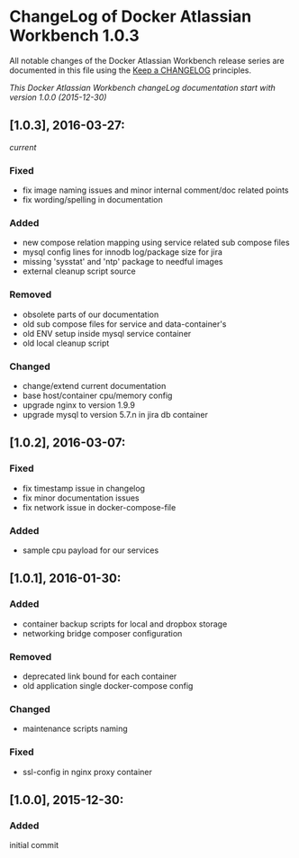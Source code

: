 # ChangeLog of Docker Atlassian Workbench 1.0.3

All notable changes of the Docker Atlassian Workbench release series are documented in this file using the [Keep a CHANGELOG](http://keepachangelog.com/) principles.

_This Docker Atlassian Workbench changeLog documentation start with version 1.0.0 (2015-12-30)_

## [1.0.3], 2016-03-27:
_current_

### Fixed

* fix image naming issues and minor internal comment/doc related points
* fix wording/spelling in documentation

### Added

* new compose relation mapping using service related sub compose files
* mysql config lines for innodb log/package size for jira
* missing 'sysstat' and 'ntp' package to needful images
* external cleanup script source

### Removed

* obsolete parts of our documentation
* old sub compose files for service and data-container's
* old ENV setup inside mysql service container
* old local cleanup script

### Changed

* change/extend current documentation
* base host/container cpu/memory config
* upgrade nginx to version 1.9.9
* upgrade mysql to version 5.7.n in jira db container

## [1.0.2], 2016-03-07:

### Fixed

* fix timestamp issue in changelog
* fix minor documentation issues
* fix network issue in docker-compose-file

### Added

* sample cpu payload for our services

## [1.0.1], 2016-01-30:

### Added

* container backup scripts for local and dropbox storage
* networking bridge composer configuration

### Removed

* deprecated link bound for each container
* old application single docker-compose config

### Changed

* maintenance scripts naming

### Fixed

* ssl-config in nginx proxy container

## [1.0.0], 2015-12-30:

### Added
initial commit